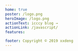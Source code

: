```yaml
---
home: true
poster: /logo.png
heroImage: /logo.png
actionText: icccy blog →
actionLink: /javascript/
features:

footer: Copyright © 2019 xxdeng
---
```


<m-Canvns />
